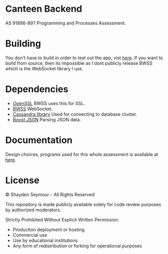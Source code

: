 # Canteen Backend

AS 91896-897 Programming and Processes Assessment.

# Building

You don't have to build in order to test out the app, vist [here](https://buildinger.org/projects/canteen). If you want to build from source, then its impossible as I dont publicly release BWSS which is the WebSocket library I use.

# Dependencies

- [OpenSSL](https://github.com/openssl/openssl) BWSS uses this for SSL.
- [BWSS](https://buildinger.org/) WebSocket.
- [Cassandra library](https://github.com/datastax/cpp-driver/) Used for connecting to database cluster.
- [Boost JSON](https://github.com/boostorg/json) Parsing JSON data.

# Documentation

Design choices, programs used for this whole assessment is available at [here](https://buildinger.org/projects/canteen/documentation.pdf).

# License

© Shayden Seymour - All Rights Reserved

This repository is made publicly available solely for code review purposes by authorized moderators.

Strictly Prohibited Without Explicit Written Permission:
- Production deployment or hosting
- Commercial use
- Use by educational institutions
- Any form of redistribution or forking for operational purposes

